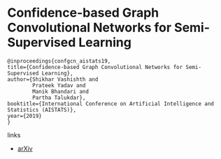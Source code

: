 # Confidence-based Graph Convolutional Networks for Semi-Supervised Learning

```
@inproceedings{confgcn_aistats19,    
title={Confidence-based Graph Convolutional Networks for Semi-Supervised Learning},    
author={Shikhar Vashishth and
        Prateek Yadav and
        Manik Bhandari and
        Partha Talukdar},    
booktitle={International Conference on Artificial Intelligence and Statistics (AISTATS)},    
year={2019}   
}
```

links
- [arXiv](https://arxiv.org/abs/1901.08255)
